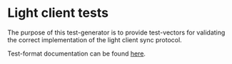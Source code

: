 # Light client tests

The purpose of this test-generator is to provide test-vectors for validating the correct implementation of the light client sync protocol.

Test-format documentation can be found [here](../../formats/light_client/README.md).
